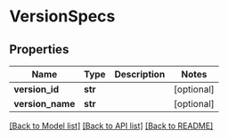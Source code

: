 # VersionSpecs

## Properties
Name | Type | Description | Notes
------------ | ------------- | ------------- | -------------
**version_id** | **str** |  | [optional] 
**version_name** | **str** |  | [optional] 

[[Back to Model list]](../README.md#documentation-for-models) [[Back to API list]](../README.md#documentation-for-api-endpoints) [[Back to README]](../README.md)


